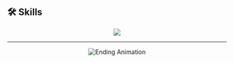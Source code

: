 ## 🛠 Skills

<p align="center">
  <img src="https://skillicons.dev/icons?i=linux,python,github,git,html,css,js,c,cpp" />
</p>

---

<p align="center">
  <img src="https://user-images.githubusercontent.com/74038190/225813708-98b745f2-7d22-48cf-9150-083f1b00d6c9.gif" 
       alt="Ending Animation">
</p>
